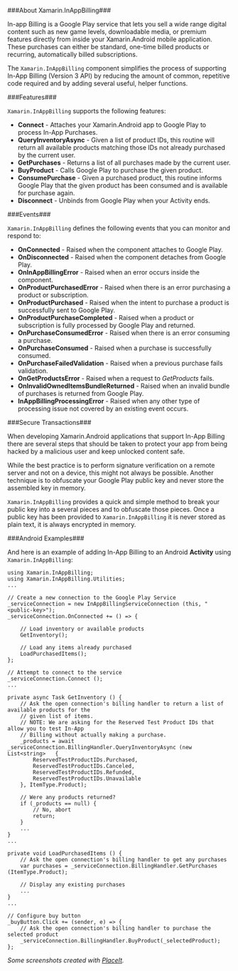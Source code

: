 ###About Xamarin.InAppBilling###

In-app Billing is a Google Play service that lets you sell a wide range digital content such as new game levels, downloadable media, or premium features directly from inside your Xamarin.Android mobile application. These purchases can either be standard, one-time billed products or recurring, automatically billed subscriptions.

The `Xamarin.InAppBilling` component simplifies the process of supporting In-App Billing (Version 3 API) by reducing the amount of common, repetitive code required and by adding several useful, helper functions.

###Features###

`Xamarin.InAppBilling` supports the following features:

* **Connect** - Attaches your Xamarin.Android app to Google Play to process In-App Purchases.
* **QueryInventoryAsync** - Given a list of product IDs, this routine will return all available products matching those IDs not already purchased by the current user.
* **GetPurchases** - Returns a list of all purchases made by the current user.
* **BuyProduct** - Calls Google Play to purchase the given product.
* **ConsumePurchase** - Given a purchased product, this routine informs Google Play that the given product has been consumed and is available for purchase again.
* **Disconnect** - Unbinds from Google Play when your Activity ends.

###Events###

`Xamarin.InAppBilling` defines the following events that you can monitor and respond to:

* **OnConnected** - Raised when the component attaches to Google Play.
* **OnDisconnected** - Raised when the component detaches from Google Play.
* **OnInAppBillingError** - Raised when an error occurs inside the component.
* **OnProductPurchasedError** - Raised when there is an error purchasing a product or subscription.
* **OnProductPurchased** - Raised when the intent to purchase a product is successfully sent to Google Play.
* **OnProductPurchaseCompleted** - Raised when a product or subscription is fully processed by Google Play and returned. 
* **OnPurchaseConsumedError** - Raised when there is an error consuming a purchase.
* **OnPurchaseConsumed** - Raised when a purchase is successfully consumed.
* **OnPurchaseFailedValidation** - Raised when a previous purchase fails validation.
* **OnGetProductsError** - Raised when a request to *GetProducts* fails.
* **OnInvalidOwnedItemsBundleReturned** - Raised when an invalid bundle of purchases is returned from Google Play.
* **InAppBillingProcessingError** - Raised when any other type of processing issue not covered by an existing event occurs.

###Secure Transactions###

When developing Xamarin.Android applications that support In-App Billing there are several steps that should be taken to protect your app from being hacked by a malicious user and keep unlocked content safe.

While the best practice is to perform signature verification on a remote server and not on a device, this might not always be possible. Another technique is to obfuscate your Google Play public key and never store the assembled key in memory. 

`Xamarin.InAppBilling` provides a quick and simple method to break your public key into a several pieces and to obfuscate those pieces. Once a public key has been provided to `Xamarin.InAppBilling` it is never stored as plain text, it is always encrypted in memory.

###Android Examples###

And here is an example of adding In-App Billing to an Android **Activity** using `Xamarin.InAppBilling`:

```
using Xamarin.InAppBilling;
using Xamarin.InAppBilling.Utilities;
...

// Create a new connection to the Google Play Service
_serviceConnection = new InAppBillingServiceConnection (this, "<public-key>");
_serviceConnection.OnConnected += () => {
				
	// Load inventory or available products
	GetInventory();

	// Load any items already purchased
	LoadPurchasedItems();
};

// Attempt to connect to the service
_serviceConnection.Connect ();
...

private async Task GetInventory () {
	// Ask the open connection's billing handler to return a list of available products for the 
	// given list of items.
	// NOTE: We are asking for the Reserved Test Product IDs that allow you to test In-App
	// Billing without actually making a purchase.
	_products = await _serviceConnection.BillingHandler.QueryInventoryAsync (new List<string> 	{
		ReservedTestProductIDs.Purchased,
		ReservedTestProductIDs.Canceled,
		ReservedTestProductIDs.Refunded,
		ReservedTestProductIDs.Unavailable
	}, ItemType.Product);

	// Were any products returned?
	if (_products == null) {
		// No, abort
		return;
	}
	...
}
...

private void LoadPurchasedItems () {
	// Ask the open connection's billing handler to get any purchases
	var purchases = _serviceConnection.BillingHandler.GetPurchases (ItemType.Product);

	// Display any existing purchases
	...
}
...

// Configure buy button
_buyButton.Click += (sender, e) => {
	// Ask the open connection's billing handler to purchase the selected product
	_serviceConnection.BillingHandler.BuyProduct(_selectedProduct);
};

```

_Some screenshots created with [PlaceIt](http://placeit.breezi.com "PlaceIt by Breezi")._
